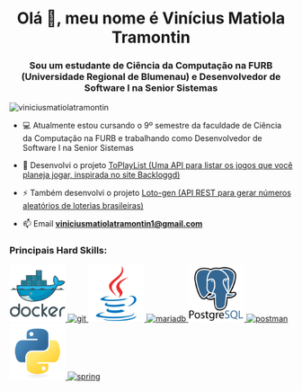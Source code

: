<h1 align="center">Olá 👋, meu nome é Vinícius Matiola Tramontin</h1>
<h3 align="center">Sou um estudante de Ciência da Computação na FURB (Universidade Regional de Blumenau) e Desenvolvedor de Software I na Senior Sistemas</h3>

<p align="left"> <img src="https://komarev.com/ghpvc/?username=viniciusmatiolatramontin&label=Profile%20views&color=9d23a0&style=flat-square" alt="viniciusmatiolatramontin" /> </p>

- 💻 Atualmente estou cursando o 9º semestre da faculdade de Ciência da Computação na FURB e trabalhando como Desenvolvedor de Software I na Senior Sistemas

- 🔭 Desenvolvi o projeto [ToPlayList (Uma API para listar os jogos que você planeja jogar, inspirada no site Backloggd)](https://github.com/viniciusmatiolatramontin/ToPlayList)

- ⚡ Também desenvolvi o projeto [Loto-gen (API REST para gerar números aleatórios de loterias brasileiras)](https://github.com/viniciusmatiolatramontin/loto-gen)

- 📫 Email **viniciusmatiolatramontin1@gmail.com**

<h3 align="left">Principais Hard Skills:</h3>
<p align="left"> <a href="https://www.docker.com/" target="_blank" rel="noreferrer"> <img src="https://raw.githubusercontent.com/devicons/devicon/master/icons/docker/docker-original-wordmark.svg" alt="docker" width="100" height="100"/> </a> <a href="https://git-scm.com/" target="_blank" rel="noreferrer"> <img src="https://www.vectorlogo.zone/logos/git-scm/git-scm-icon.svg" alt="git" width="100" height="100"/> </a> <a href="https://www.java.com" target="_blank" rel="noreferrer"> <img src="https://raw.githubusercontent.com/devicons/devicon/master/icons/java/java-original.svg" alt="java" width="100" height="100"/> </a> <a href="https://mariadb.org/" target="_blank" rel="noreferrer"> <img src="https://www.vectorlogo.zone/logos/mariadb/mariadb-icon.svg" alt="mariadb" width="100" height="100"/> </a> <a href="https://www.postgresql.org" target="_blank" rel="noreferrer"> <img src="https://raw.githubusercontent.com/devicons/devicon/master/icons/postgresql/postgresql-original-wordmark.svg" alt="postgresql" width="100" height="100"/> </a> <a href="https://postman.com" target="_blank" rel="noreferrer"> <img src="https://www.vectorlogo.zone/logos/getpostman/getpostman-icon.svg" alt="postman" width="100" height="100"/> </a> <a href="https://www.python.org" target="_blank" rel="noreferrer"> <img src="https://raw.githubusercontent.com/devicons/devicon/master/icons/python/python-original.svg" alt="python" width="100" height="100"/> </a> <a href="https://spring.io/" target="_blank" rel="noreferrer"> <img src="https://www.vectorlogo.zone/logos/springio/springio-icon.svg" alt="spring" width="100" height="100"/> </a> </p>

